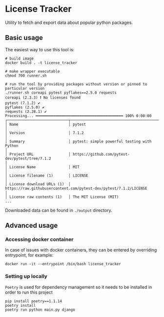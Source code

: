 # License Tracker

Utility to fetch and export data about popular python packages.

## Basic usage

The easiest way to use this tool is:
```shell
# build image
docker build . -t license_tracker

# make wrapper executable
chmod 700 runner.sh

# run the tool by providing packages without version or pinned to particular version
./runner.sh coreapi pytest pyflakes==2.5.0 requests
coreapi (2.3.3) ❗ No licenses found
pytest (7.1.2) ✔
pyflakes (2.5.0) ✔
requests (2.28.1) ✔
Processing... ━━━━━━━━━━━━━━━━━━━━━━━━━━━━━━━━━━━━━━━━ 100% 0:00:00
┌────────────────────────────┬───────────────────────────────────────────────────────────────────────────────────────────────────────────────────────┐
│ Name                       │ pytest                                                                                                                │
│ Version                    │ 7.1.2                                                                                                                 │
│ Summary                    │ pytest: simple powerful testing with Python                                                                           │
│ Project URL                │ https://github.com/pytest-dev/pytest/tree/7.1.2                                                                       │
│ License Name               │ MIT                                                                                                                   │
│ License filename (1)       │ LICENSE                                                                                                               │
│ License download URLs (1)  │ https://raw.githubusercontent.com/pytest-dev/pytest/7.1.2/LICENSE                                                     │
│ License raw contents (1)   │ The MIT License (MIT)
...
```

Downloaded data can be found in `./output` directory.

## Advanced usage

### Accessing docker container

In case of issues with docker containers, they can be entered by overriding
entrypoint, for example:
```shell
docker run -it --entrypoint /bin/bash license_tracker
```

### Setting up locally

`Poetry` is used for dependency management so it needs to be installed in order to run this project

```shell
pip install poetry==1.1.14
poetry install
poetry run python main.py django
```
